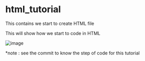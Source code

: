 # html_tutorial
This contains we start to create HTML file

This will show how we start to code in HTML


![image](https://user-images.githubusercontent.com/37644705/186941407-03a9f4f4-1dae-4700-80d7-3d1bcbc109fa.png)


*note : see the commit to know the step of code for this tutorial
